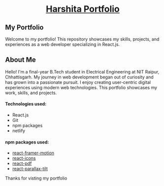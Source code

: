 <h1 align="center">
  <a href="https://harshita.netlify.app/"> Harshita Portfolio</a>
</h1>

## My Portfolio
Welcome to my portfolio! This repository showcases my skills, projects, and experiences as a web developer specializing in React.js.
## About Me
Hello! I'm a final-year B.Tech student in Electrical Engineering at NIT Raipur, Chhattisgarh. My journey in web development began out of curiosity and has grown into a passionate pursuit. I enjoy creating user-centric digital experiences using modern web technologies. This portfolio showcases my work, skills, and projects.
#### Technologies used:

- React.js
- Git
- npm packages
- netlify

#### npm packages used:

- [react-framer-motion](https://www.npmjs.com/package/framer-motion)
- [react-icons](https://www.npmjs.com/package/react-icons)
- [react-pdf](https://www.npmjs.com/package/react-pdf)
- [react-parallax-tilt](https://www.npmjs.com/package/react-parallax-tilt)

Thanks for visting my portfolio


